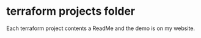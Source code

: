 # terraform projects folder
Each terraform project contents a ReadMe and the demo is on my website.  
